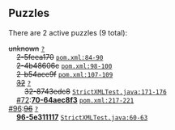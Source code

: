 ## Puzzles

There are 2 active puzzles (9 total):


<del>unknown</del> [`?`](../master/?)<br/>
&nbsp;&nbsp;&nbsp;&nbsp;<del>2-5feea170</del> [`pom.xml:84-90`](../master/pom.xml#L84-L90)<br/>
&nbsp;&nbsp;&nbsp;&nbsp;<del>2-4b48606c</del> [`pom.xml:98-100`](../master/pom.xml#L98-L100)<br/>
&nbsp;&nbsp;&nbsp;&nbsp;<del>2-b54ace9f</del> [`pom.xml:107-109`](../master/pom.xml#L107-L109)<br/>
&nbsp;&nbsp;&nbsp;&nbsp;[<del>32</del>](https://github.com/jcabi/jcabi-xml/issues/32) [`?`](../master/?)<br/>
&nbsp;&nbsp;&nbsp;&nbsp;&nbsp;&nbsp;&nbsp;&nbsp;<del>32-8743edc8</del> [`StrictXMLTest.java:171-176`](../master/src/test/java/com/jcabi/xml/StrictXMLTest.java#L171-L176)<br/>
&nbsp;&nbsp;&nbsp;&nbsp;[#72](https://github.com/jcabi/jcabi-xml/issues/72):[**70-64aec8f3**](https://github.com/jcabi/jcabi-xml/issues/72) [`pom.xml:217-221`](../master/pom.xml#L217-L221)<br/>
[#96](https://github.com/jcabi/jcabi-xml/issues/96):[<del>96</del>](https://github.com/jcabi/jcabi-xml/issues/96) [`?`](../master/?)<br/>
&nbsp;&nbsp;&nbsp;&nbsp;[**96-5e311117**]() [`StrictXMLTest.java:60-63`](../master/src/test/java/com/jcabi/xml/StrictXMLTest.java#L60-L63)<br/>
